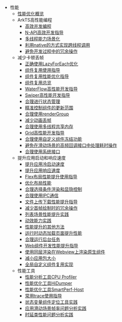 - 性能
  - [性能优化概览](performance-overview.md)
  - ArkTS高性能编程
    - [高效并发编程](efficient-concurrent-programming.md)
    - [N-API高效开发指导](develop-Native-modules-using-NAPI-safely-and-efficiently.md)
    - [多线程能力场景化](multi_thread_capability.md)
    - [利用native的方式实现跨线程调用](native-threads-call-js.md)
    - [避免开发过程中的冗余操作](avoiding-redundant-operations.md)
  - 减少卡顿丢帧
    - [正确使用LazyForEach优化](lazyforeach_optimization.md)
    - [组件复用使用指导](component-recycle.md)
    - [组件复用性能优化指导](component_recycle_case.md)
    - [组件复用总览](component-reuse-overview.md)
    - [WaterFlow高性能开发指导](waterflow_optimization.md)
    - [Swiper高性能开发指导](swiper_optimization.md)
    - [合理进行状态管理](proper_state_management.md)
    - [精准控制组件的更新范围](precisely-control-render-scope.md)
    - [合理使用renderGroup](reasonable-using-renderGroup.md)
    - [减少动画丢帧](reduce-animation-frame-loss.md)
    - [合理使用多线程共享内存](thread_memory_shared.md)
    - [Grid高性能开发指导](grid_optimization.md)
    - [合理使用自定义组件冻结功能](custom_component_freeze.md)
    - [避免在滑动场景的高频回调接口中处理耗时操作](avoid_high_frequency_callback_execute_lengthy_operation.md)
    - [合理使用系统接口](reasonable_using_system_interfaces.md)
  - 提升应用启动和响应速度
    - [提升应用冷启动速度](improve-application-cold-start-speed.md)
    - [提升应用响应速度](improve-application-response.md)
    - [Flex布局性能提升使用指导](flex-development-performance-boost.md)
    - [优化布局性能](reduce-view-nesting-levels.md)
    - [合理选择条件渲染和显隐控制](proper-choice-between-if-and-visibility.md)
    - [合理使用IPC通信](reasonable-using-ipc.md)
    - [文件上传下载性能提升指导](improve-file-upload-and-download-performance.md)
    - [减少首帧绘制时的冗余操作](reduce-redundant-operations-when-render-first-frame.md)
    - [列表场景性能提升实践](list-perf-improvment.md)
    - [动效能力实践](animation_practice.md)
    - [性能提升的其他方法](arkts-performance-improvement-recommendation.md)
    - [运行时动态加载页面提升性能](performance-dynamic-import.md)
    - [合理运行后台任务](reasonable-running-backgroundTask.md)
    - [Web组件开发性能提升指导](performance-web-import.md)
    - [使用同层渲染在Webview上渲染原生组件](webview-render-app-components.md)
    - [减小应用包大小](reduce-package-size.md)
    - [全局自定义组件复用实现](node_custom_component_reusable_pool.md)
  - 性能工具
    - [性能分析工具CPU Profiler](application-performance-analysis.md)
    - [性能优化工具HiDumper](performance-optimization-using-hidumper.md)
    - [性能优化工具SmartPerf-Host](performance-optimization-using-smartperf-host.md)
    - [常用trace使用指导](common-trace-using-instructions.md)
    - [状态变量组件定位工具实践](state_variable_dfx_pratice.md)
    - [应用滑动场景帧率问题分析实践](long-frame-optimization.md)
    - [时延类性能问题分析实践](delay_related_performance.md)
